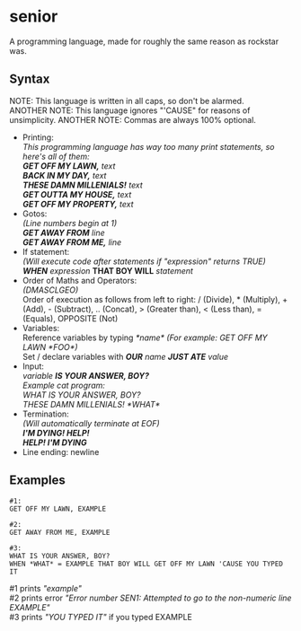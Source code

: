 # senior
A programming language, made for roughly the same reason as rockstar was.


## Syntax
NOTE: This language is written in all caps, so don't be alarmed.                       
ANOTHER NOTE: This language ignores "'CAUSE" for reasons of unsimplicity.
ANOTHER NOTE: Commas are always 100% optional.
* Printing:                                  
	_This programming language has way too many print statements, so here's all of them:_                
	___GET OFF MY LAWN,___ _text_                                           
	___BACK IN MY DAY,___ _text_                                              
	___THESE DAMN MILLENIALS!___ _text_                                          
	___GET OUTTA MY HOUSE,___ _text_                                                 
	___GET OFF MY PROPERTY,___ _text_                                           
* Gotos:                                                   
	_(Line numbers begin at 1)_                                               
	___GET AWAY FROM___ _line_                                            
	___GET AWAY FROM ME,___ _line_
* If statement:                                   
	_(Will execute code after statements if "expression" returns TRUE)_                                 
	___WHEN___ _expression_ __THAT BOY WILL__ _statement_                
* Order of Maths and Operators:                               
	_(DMASCLGEO)_                      
	Order of execution as follows from left to right: / (Divide), \* (Multiply), + (Add), - (Subtract), .. (Concat), > (Greater than), < (Less than), = (Equals), OPPOSITE (Not)                                 
* Variables:                    
	Reference variables by typing _\*name\* (For example: GET OFF MY LAWN \*FOO\*)_                            
	Set / declare variables with ___OUR___ _name_ ___JUST ATE___ _value_                          
* Input:                             
	_variable_ ___IS YOUR ANSWER, BOY?___                              
	_Example cat program:_                                            
	_WHAT IS YOUR ANSWER, BOY?_                                            
	_THESE DAMN MILLENIALS! \*WHAT\*_                           
* Termination:                                 
	_(Will automatically terminate at EOF)_                                       
	___I'M DYING! HELP!___                           
	___HELP! I'M DYING___
* Line ending: newline                       
## Examples
	#1:
	GET OFF MY LAWN, EXAMPLE
	
	#2:
	GET AWAY FROM ME, EXAMPLE
	
	#3:
	WHAT IS YOUR ANSWER, BOY?
	WHEN *WHAT* = EXAMPLE THAT BOY WILL GET OFF MY LAWN 'CAUSE YOU TYPED IT
#1 prints _"example"_                                  
#2 prints error _"Error number SEN1: Attempted to go to the non-numeric line EXAMPLE"_                              
#3 prints _"YOU TYPED IT"_ if you typed EXAMPLE
